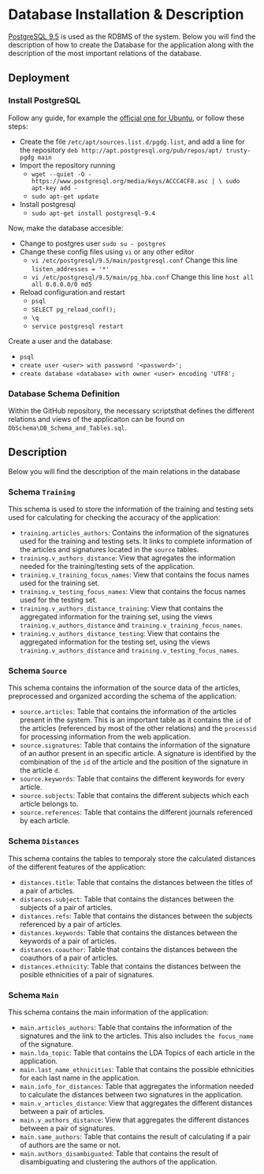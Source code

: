 # Database Installation & Description

[PostgreSQL 9.5](https://www.postgresql.org/) is used as the RDBMS of the system. Below you will find the description of how to create the Database for the application along with the description of the most important relations of the database.


## Deployment

### Install PostgreSQL

Follow any guide, for example the [official one for Ubuntu](https://www.postgresql.org/download/linux/ubuntu/), or follow these steps:

 - Create the file `/etc/apt/sources.list.d/pgdg.list`, and add a line for the repository
`deb http://apt.postgresql.org/pub/repos/apt/ trusty-pgdg main`
 - Import the repository running
     - `wget --quiet -O - https://www.postgresql.org/media/keys/ACCC4CF8.asc | \
      sudo apt-key add -`
     - `sudo apt-get update`
 - Install postgresql
     - `sudo apt-get install postgresql-9.4`

Now, make the database accesible:

 - Change to postgres user
    `sudo su - postgres`
 - Change these config files using `vi` or any other editor
     - `vi /etc/postgresql/9.5/main/postgresql.conf`
        Change this line `listen_addresses = '*'`
     - `vi /etc/postgresql/9.5/main/pg_hba.conf`
        Change this line `host all all 0.0.0.0/0 md5`
 - Reload configuration and restart
     - `psql`
     - `SELECT pg_reload_conf();`
     - `\q`
     - `service postgresql restart`

Create a user and the database:

 - `psql`
 - `create user <user> with password '<password>';`
 - `create database <database> with owner <user> encoding 'UTF8';`


### Database Schema Definition

Within the GitHub repository, the necessary scriptsthat defines the different relations and views of the applicaiton can be found on `DbSchema\DB_Schema_and_Tables.sql`. 


## Description

Below you will find the description of the main relations in the database

### Schema `Training`
This schema is used to store the information of the training and testing sets used for calculating for checking the accuracy of the application:

 - `training.articles_authors`: Contains the information of the signatures used for the training and testing sets. It links to complete information of the articles and signatures located in the `source` tables.
 - `training.v_authors_distance`: View that agregates the information needed for the training/testing sets of the application.
 - `training.v_training_focus_names`: View that contains the focus names used for the training set.
 - `training.v_testing_focus_names`: View that contains the focus names used for the testing set.
 - `training.v_authors_distance_training`: View that contains the aggregated information for the training set, using the views `training.v_authors_distance` and `training.v_training_focus_names`.
 - `training.v_authors_distance_testing`: View that contains the aggregated information for the testing set, using the views `training.v_authors_distance` and `training.v_testing_focus_names`.

### Schema `Source`
This schema contains the information of the source data of the articles, preprocessed and organized according the schema of the application:

 - `source.articles`: Table that contains the information of the articles present in the system. This is an important table as it contains the `id` of the articles (referenced by most of the other relations) and the `processid` for processing information from the web application.
 - `source.signatures`: Table that contains the information of the signature of an author present in an specific article. A signature is identified by the combination of the `id` of the article and the position of the signature in the article `d`.
 - `source.keywords`: Table that contains the different keywords for every article. 
 - `source.subjects`: Table that contains the different subjects which each article belongs to.
 - `source.references`: Table that contains the different journals referenced by each article.

### Schema  `Distances`
This schema contains the tables to temporaly store the calculated distances of the different features of the application:

 - `distances.title`: Table that contains the distances between the titles of a pair of articles.
 - `distances.subject`: Table that contains the distances between the subjects of a pair of articles.
 - `distances.refs`: Table that contains the distances between the subjects referenced by a pair of articles.
 - `distances.keywords`: Table that contains the distances between the keywords of a pair of articles.
 - `distances.coauthor`: Table that contains the distances between the coauthors of a pair of articles.
 - `distances.ethnicity`: Table that contains the distances between the posible ethnicities of a pair of signatures.

### Schema `Main`
This schema contains the main information of the application:

 - `main.articles_authors`:  Table that contains the information of the signatures and the link to the articles. This also includes `the focus_name` of the signature.
 - `main.lda_topic`: Table that contains the LDA Topics of each article in the application.
 - `main.last_name_ethnicities`: Table that contains the possible ethnicities for each last name in the application.
 - `main.info_for_distances`: Table that aggregates the information needed to calculate the distances between two signatures in the application.
 - `main.v_articles_distance`: View that aggregates the different distances between a pair of articles.
 - `main.v_authors_distance`: View that aggregates the different distances between a pair of signatures.
 - `main.same_authors`: Table that contains the result of calculating if a pair of authors are the same or not.
 - `main.authors_disambiguated`: Table that contains the result of disambiguating and clustering the authors of the application.
